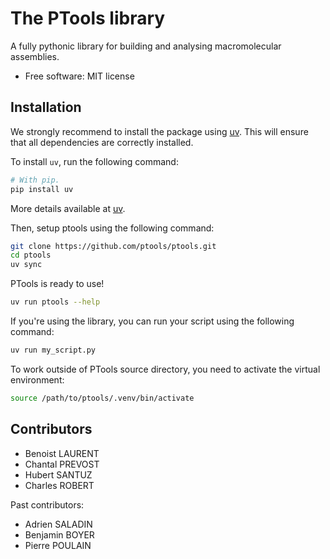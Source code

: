 # The PTools library

A fully pythonic library for building and analysing macromolecular assemblies.

* Free software: MIT license

## Installation

We strongly recommend to install the package using [uv](https://github.com/astral-sh/uv).
This will ensure that all dependencies are correctly installed.

To install `uv`, run the following command:

```bash
# With pip.
pip install uv

```
More details available at [uv](https://github.com/astral-sh/uv).

Then, setup ptools using the following command:

```bash
git clone https://github.com/ptools/ptools.git
cd ptools
uv sync
```

PTools is ready to use!

```bash
uv run ptools --help
```

If you're using the library, you can run your script using the following command:

```bash
uv run my_script.py
```

To work outside of PTools source directory, you need to activate the virtual environment:

```bash
source /path/to/ptools/.venv/bin/activate
```


## Contributors

- Benoist LAURENT
- Chantal PREVOST
- Hubert SANTUZ
- Charles ROBERT

Past contributors:

- Adrien SALADIN
- Benjamin BOYER
- Pierre POULAIN

